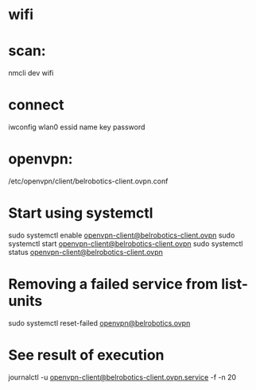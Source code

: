 # wifi
# scan:
nmcli dev wifi
# connect
iwconfig wlan0 essid name key password

# openvpn:
/etc/openvpn/client/belrobotics-client.ovpn.conf
# Start using systemctl
sudo systemctl enable openvpn-client@belrobotics-client.ovpn
sudo systemctl start openvpn-client@belrobotics-client.ovpn
sudo systemctl status openvpn-client@belrobotics-client.ovpn
# Removing a failed service from list-units
sudo systemctl reset-failed openvpn@belrobotics.ovpn

# See result of execution
journalctl -u openvpn-client@belrobotics-client.ovpn.service -f -n 20
